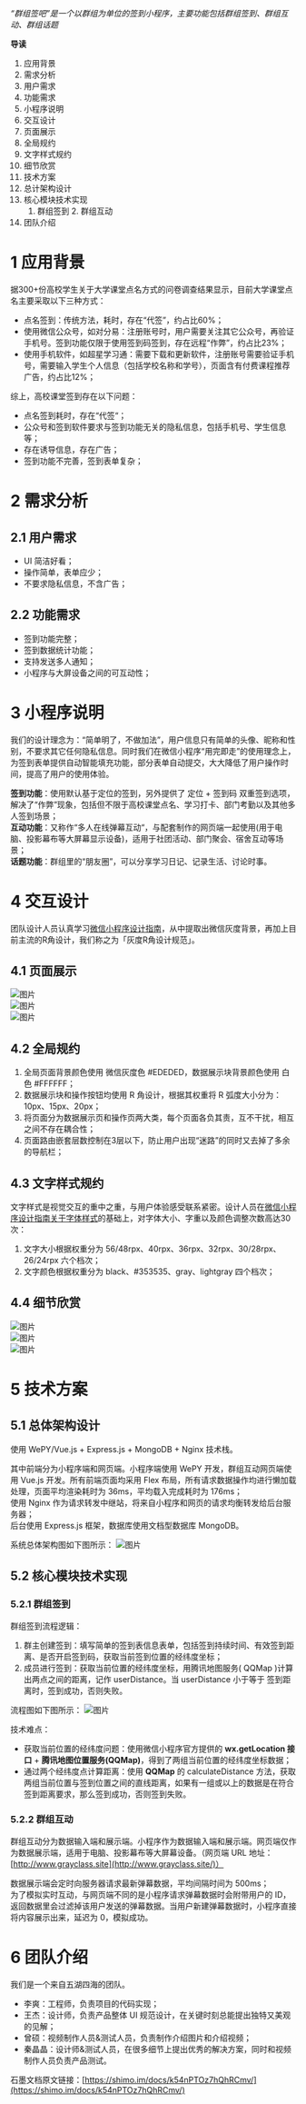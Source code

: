 *“群组签吧”是一个以群组为单位的签到小程序，主要功能包括群组签到、群组互动、群组话题*

**导读**
1. 应用背景
2. 需求分析
  1. 用户需求
  2. 功能需求
3. 小程序说明
4. 交互设计
  1. 页面展示
  2. 全局规约
  3. 文字样式规约
  4. 细节欣赏
5. 技术方案
  1. 总计架构设计
  2. 核心模块技术实现
        1. 群组签到
            2. 群组互动
6. 团队介绍

# 1 应用背景

据300+份高校学生关于大学课堂点名方式的问卷调查结果显示，目前大学课堂点名主要采取以下三种方式：
* 点名签到：传统方法，耗时，存在“代签”，约占比60%；
* 使用微信公众号，如对分易：注册账号时，用户需要关注其它公众号，再验证手机号。签到功能仅限于使用签到码签到，存在远程“作弊”，约占比23%；
* 使用手机软件，如超星学习通：需要下载和更新软件，注册账号需要验证手机号，需要输入学生个人信息（包括学校名称和学号），页面含有付费课程推荐广告，约占比12%；

综上，高校课堂签到存在以下问题：
* 点名签到耗时，存在“代签“；
* 公众号和签到软件要求与签到功能无关的隐私信息，包括手机号、学生信息等；
* 存在诱导信息，存在广告；
* 签到功能不完善，签到表单复杂；

# 2 需求分析

## 2.1 用户需求

* UI 简洁好看；
* 操作简单，表单应少；
* 不要求隐私信息，不含广告；

## 2.2 功能需求

* 签到功能完整；
* 签到数据统计功能；
* 支持发送多人通知；
* 小程序与大屏设备之间的可互动性；

# 3 小程序说明

我们的设计理念为：“简单明了，不做加法”，用户信息只有简单的头像、昵称和性别，不要求其它任何隐私信息。同时我们在微信小程序“用完即走”的使用理念上，为签到表单提供自动智能填充功能，部分表单自动提交，大大降低了用户操作时间，提高了用户的使用体验。

**签到功能**：使用默认基于定位的签到，另外提供了 定位 + 签到码 双重签到选项，解决了“作弊”现象，包括但不限于高校课堂点名、学习打卡、部门考勤以及其他多人签到场景；  
**互动功能**：又称作“多人在线弹幕互动“，与配套制作的网页端一起使用(用于电脑、投影幕布等大屏幕显示设备)，适用于社团活动、部门聚会、宿舍互动等场景；  
**话题功能**：群组里的“朋友圈”，可以分享学习日记、记录生活、讨论时事。  

# 4 交互设计

团队设计人员认真学习[微信小程序设计指南](https://developers.weixin.qq.com/miniprogram/design/index.html)，从中提取出微信灰度背景，再加上目前主流的R角设计，我们称之为「灰度R角设计规范」。

## 4.1 页面展示

![图片](https://uploader.shimo.im/f/HV5KLIZS2psCgh9y.png!thumbnail)  
![图片](https://uploader.shimo.im/f/ikloTpddm9oonheo.png!thumbnail)  
![图片](https://uploader.shimo.im/f/Dbd0X2jgzIg8vJGN.png!thumbnail)  

## 4.2 全局规约

1. 全局页面背景颜色使用 微信灰度色 #EDEDED，数据展示块背景颜色使用 白色 #FFFFFF；
2. 数据展示块和操作按钮均使用 R 角设计，根据其权重将 R 弧度大小分为：10px、15px、20px；
3. 将页面分为数据展示页和操作页两大类，每个页面各负其责，互不干扰，相互之间不存在耦合性；
4. 页面路由嵌套层数控制在3层以下，防止用户出现“迷路”的同时又去掉了多余的导航栏；

## 4.3 文字样式规约

文字样式是视觉交互的重中之重，与用户体验感受联系紧密。设计人员在[微信小程序设计指南关于字体样式](https://developers.weixin.qq.com/miniprogram/design/#%E5%AD%97%E4%BD%93)的基础上，对字体大小、字重以及颜色调整次数高达30次：
1. 文字大小根据权重分为 56/48rpx、40rpx、36rpx、32rpx、30/28rpx、26/24rpx 六个档次；
2. 文字颜色根据权重分为 black、#353535、gray、lightgray 四个档次；

## 4.4 细节欣赏

![图片](https://uploader.shimo.im/f/qJlmflHSSmIQM3zx.png!thumbnail)  
![图片](https://uploader.shimo.im/f/RtEly4eNeCkwLOso.png!thumbnail)  
![图片](https://uploader.shimo.im/f/VHIIt2FXNhoA8jDx.png!thumbnail)  

# 5 技术方案

## 5.1 总体架构设计

使用 WePY/Vue.js + Express.js + MongoDB + Nginx 技术栈。

其中前端分为小程序端和网页端。小程序端使用 WePY 开发，群组互动网页端使用 Vue.js 开发。所有前端页面均采用 Flex 布局，所有请求数据操作均进行懒加载处理，页面平均渲染耗时为 36ms，平均载入完成耗时为 176ms；  
使用 Nginx 作为请求转发中继站，将来自小程序和网页的请求均衡转发给后台服务器；  
后台使用 Express.js 框架，数据库使用文档型数据库 MongoDB。  

系统总体架构图如下图所示：
![图片](https://uploader.shimo.im/f/oqQpFO5rWWwAsXf4.png!thumbnail)  

## 5.2 核心模块技术实现

### 5.2.1 群组签到

群组签到流程逻辑：
1. 群主创建签到：填写简单的签到表信息表单，包括签到持续时间、有效签到距离、是否开启签到码，获取当前签到位置的经纬度坐标；
2. 成员进行签到：获取当前位置的经纬度坐标，用腾讯地图服务( QQMap )计算出两点之间的距离，记作 userDistance。当 userDistance 小于等于 签到距离时，签到成功，否则失败。

流程图如下图所示：
![图片](https://uploader.shimo.im/f/99zWCwoYRHM4bPlb.png!thumbnail)  

技术难点：
* 获取当前位置的经纬度问题：使用微信小程序官方提供的 **wx.getLocation 接口** + **腾讯地图位置服务(QQMap)**，得到了两组当前位置的经纬度坐标数据；
* 通过两个经纬度点计算距离：使用 **QQMap** 的 calculateDistance 方法，获取两组当前位置与签到位置之间的直线距离，如果有一组或以上的数据是在符合签到距离要求，那么签到成功，否则签到失败。

### 5.2.2 群组互动

群组互动分为数据输入端和展示端。小程序作为数据输入端和展示端。网页端仅作为数据展示端，适用于电脑、投影幕布等大屏幕设备。（网页端 URL 地址：[http://www.grayclass.site](http://www.grayclass.site/)）

数据展示端会定时向服务器请求最新弹幕数据，平均间隔时间为 500ms；  
为了模拟实时互动，与网页端不同的是小程序请求弹幕数据时会附带用户的 ID，返回数据里会过滤掉该用户发送的弹幕数据。当用户新建弹幕数据时，小程序直接将内容展示出来，延迟为 0，模拟成功。

# 6 团队介绍

我们是一个来自五湖四海的团队。
* 李爽：工程师，负责项目的代码实现；
* 王杰：设计师，负责产品整体 UI 规范设计，在关键时刻总能提出独特又美观的见解；
* 曾硕：视频制作人员&测试人员，负责制作介绍图片和介绍视频；
* 秦晶晶：设计师&测试人员，在很多细节上提出优秀的解决方案，同时和视频制作人员负责产品测试。  




石墨文档原文链接：[https://shimo.im/docs/k54nPTOz7hQhRCmv/](https://shimo.im/docs/k54nPTOz7hQhRCmv/)
